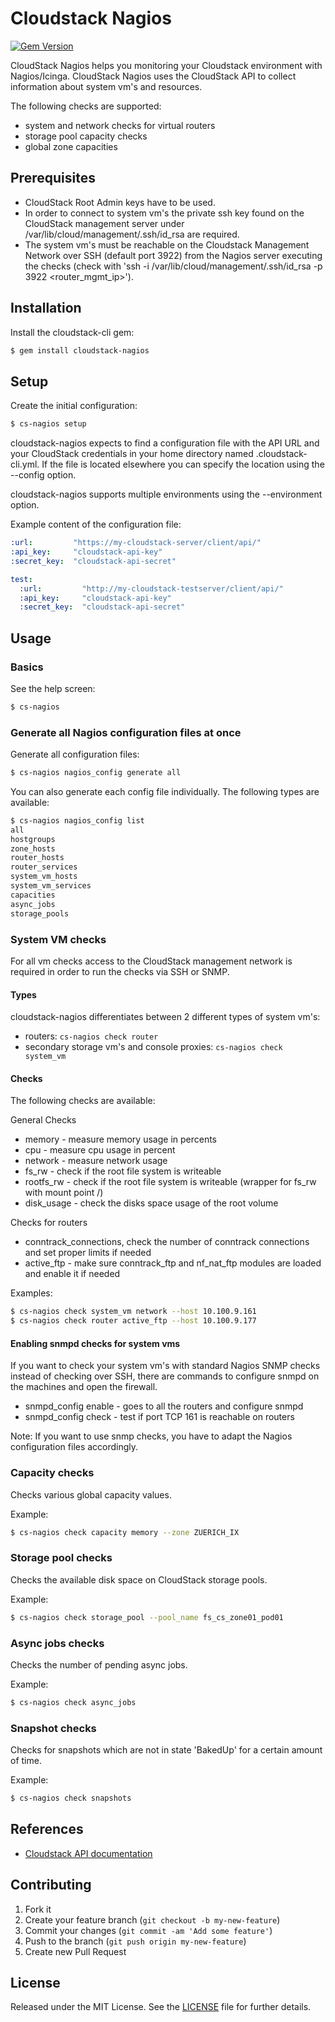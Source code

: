 # Cloudstack Nagios

[![Gem Version](https://badge.fury.io/rb/cloudstack-nagios.svg)](http://badge.fury.io/rb/cloudstack-nagios)

CloudStack Nagios helps you monitoring your Cloudstack environment with Nagios/Icinga.
CloudStack Nagios uses the CloudStack API to collect information about system vm's and resources.

The following checks are supported:
  * system and network checks for virtual routers
  * storage pool capacity checks
  * global zone capacities

## Prerequisites

  * CloudStack Root Admin keys have to be used.
  * In order to connect to system vm's the private ssh key found on the CloudStack management server under /var/lib/cloud/management/.ssh/id_rsa are required.
  * The system vm's must be reachable on the Cloudstack Management Network over SSH (default port 3922) from the Nagios server executing the checks (check with 'ssh -i /var/lib/cloud/management/.ssh/id_rsa -p 3922 <router_mgmt_ip>').

## Installation

Install the cloudstack-cli gem:

```sh
$ gem install cloudstack-nagios
```

## Setup

Create the initial configuration:

```sh
$ cs-nagios setup
```

cloudstack-nagios expects to find a configuration file with the API URL and your CloudStack credentials in your home directory named .cloudstack-cli.yml. If the file is located elsewhere you can specify the location using the --config option.

cloudstack-nagios supports multiple environments using the --environment option.

Example content of the configuration file:

```yaml
:url:         "https://my-cloudstack-server/client/api/"
:api_key:     "cloudstack-api-key"
:secret_key:  "cloudstack-api-secret"

test:
  :url:         "http://my-cloudstack-testserver/client/api/"
  :api_key:     "cloudstack-api-key"
  :secret_key:  "cloudstack-api-secret"
```

## Usage

### Basics

See the help screen:

```sh
$ cs-nagios
```

### Generate all Nagios configuration files at once

Generate all configuration files:

```sh
$ cs-nagios nagios_config generate all
```
You can also generate each config file individually.
The following types are available:

```sh
$ cs-nagios nagios_config list
all
hostgroups
zone_hosts
router_hosts
router_services
system_vm_hosts
system_vm_services
capacities
async_jobs
storage_pools
```

### System VM checks

For all vm checks access to the CloudStack management network is required in order to run the checks via SSH or SNMP.

#### Types

cloudstack-nagios differentiates between 2 different types of system vm's:
   * routers: `cs-nagios check router`
   * secondary storage vm's and console proxies: `cs-nagios check system_vm`

#### Checks

The following checks are available:

General Checks
   * memory - measure memory usage in percents
   * cpu - measure cpu usage in percent
   * network - measure network usage
   * fs_rw - check if the root file system is writeable
   * rootfs_rw - check if the root file system is writeable (wrapper for fs_rw with mount point /)
   * disk_usage - check the disks space usage of the root volume

Checks for routers
   * conntrack_connections, check the number of conntrack connections and set proper limits if needed
   * active_ftp - make sure conntrack_ftp and nf_nat_ftp modules are loaded and enable it if needed

Examples:

```sh
$ cs-nagios check system_vm network --host 10.100.9.161
$ cs-nagios check router active_ftp --host 10.100.9.177
```

#### Enabling snmpd checks for system vms

If you want to check your system vm's with standard Nagios SNMP checks instead of checking over SSH, there are commands to configure snmpd on the machines and open the firewall.

   * snmpd_config enable - goes to all the routers and configure snmpd
   * snmpd_config check - test if port TCP 161 is reachable on routers

Note: If you want to use snmp checks, you have to adapt the Nagios configuration files accordingly.

### Capacity checks

Checks various global capacity values.

Example:

```sh
$ cs-nagios check capacity memory --zone ZUERICH_IX
```

### Storage pool checks

Checks the available disk space on CloudStack storage pools.

Example:

```sh
$ cs-nagios check storage_pool --pool_name fs_cs_zone01_pod01
```

### Async jobs checks

Checks the number of pending async jobs.

Example:

```sh
$ cs-nagios check async_jobs
```

### Snapshot checks

Checks for snapshots which are not in state 'BakedUp' for a certain amount of time.

Example:

```sh
$ cs-nagios check snapshots
```

## References

  * [Cloudstack API documentation](http://cloudstack.apache.org/docs/api/apidocs-4.2/TOC_Root_Admin.html)

## Contributing

1. Fork it
2. Create your feature branch (`git checkout -b my-new-feature`)
3. Commit your changes (`git commit -am 'Add some feature'`)
4. Push to the branch (`git push origin my-new-feature`)
5. Create new Pull Request

## License

Released under the MIT License. See the [LICENSE](https://bitbucket.org/swisstxt/cloudstack-cli/raw/master/LICENSE.txt) file for further details.
